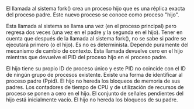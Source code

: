 El llamada al sistema fork() crea un proceso hijo que es una réplica exacta del proceso padre. Este nuevo proceso se conoce como proceso "hijo".

Esta llamada al sistema se llama una vez (en el proceso principal) pero regresa dos veces (una vez en el padre y la segunda en el hijo). Tener en cuenta que después de la llamada al sistema fork(), no se sabe si padre se ejecutará primero (o el hijo). Es no es determinista. Depende puramente del mecanismo de cambio de contexto. Esta llamada devuelve cero en el hijo mientras que devuelve el PID del proceso hijo en el proceso padre.

El hijo tiene su propio ID de proceso único y este PID no coincide con el ID de ningún grupo de procesos existente. Existe una forma de identificar al proceso padre (Ppid). El hijo no hereda los bloqueos de memoria de sus padres. Los contadores de tiempo de CPU y de utilización de recursos de proceso se ponen a cero en el hijo. El conjunto de señales pendientes del hijo está inicialmente vacío. El hijo no hereda los bloqueos de su padre.